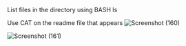 List files in the directory using BASH ls

Use CAT on the readme file that appears
![Screenshot (160)](https://github.com/user-attachments/assets/6f9bbaef-8cc4-4275-b552-7c1c0446fd02)

![Screenshot (161)](https://github.com/user-attachments/assets/9cc80fac-3ae2-4211-8a9a-8caa6db0a188)
